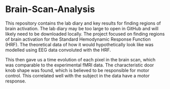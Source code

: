# Brain-Scan-Analysis
This repository contains the lab diary and key results for finding regions of brain activation. 
The lab diary may be too large to open in GitHub and will likely need to be downloaded locally. The project focused on finding regions of brain activation for the Standard Hemodynamic Response Function (HRF). The theoretical data of how it would hypothetically look like was modelled using EEG data convoluted with the HRF. 

This then gave us a time evolution of each pixel in the brain scan, which was comparable to the experimental fMRI data. The characteristic door knob shape was found, which is believed to be responsible for motor control. This correlated well with the subject in the data have a motor response. 
